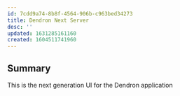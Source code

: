 ```yaml
---
id: 7cdd9a74-8b8f-4564-906b-c963bed34273
title: Dendron Next Server
desc: ''
updated: 1631285161160
created: 1604511741960
---
```


## Summary

This is the next generation UI for the Dendron application

<!-- ## Working with the Dendron Engine

If your working with the Dendron Engine (eg. fetching notes, config or schemas), you'll need to start an instance of the engine.

First, install the Dendron CLI
![[dendron.ref.cli#installation,1:#*]]

For development, you may want to use `npm link` inside `packages/dendron-cli` instead so that the engine has any changes you made.

Next, use the `launchEngineServer` command to start the server to an existing workspace

```
LOG_DST=/tmp/server.txt LOG_LEVEL=debug dendron-cli launchEngineServer --port 3005 --wsRoot ~/Dendron/
```

Then, inside another terminal, go to `packages/dendron-next-server`.

Create an `.env.local` file under `dendron-next-server` and add the following:

```
ENGINE_ENDPOINT_PORT=3005
```

Run `yarn dev` within the same folder to start the next server.
 -->
